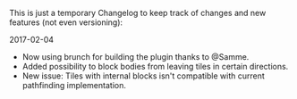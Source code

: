 This is just a temporary Changelog to keep track of changes and new features (not even versioning):

2017-02-04
* Now using brunch for building the plugin thanks to @Samme.
* Added possibility to block bodies from leaving tiles in certain directions.
* New issue: Tiles with internal blocks isn't compatible with current pathfinding implementation.

